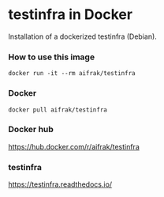 # testinfra in Docker
Installation of a dockerized testinfra (Debian).

### How to use this image
```
docker run -it --rm aifrak/testinfra
```

### Docker
```
docker pull aifrak/testinfra
```

### Docker hub
https://hub.docker.com/r/aifrak/testinfra

### testinfra
https://testinfra.readthedocs.io/
